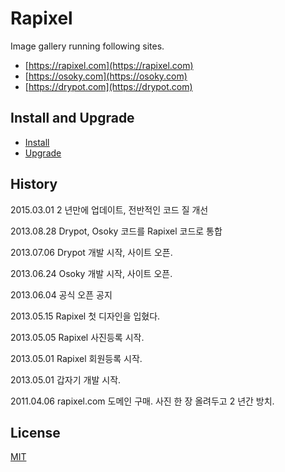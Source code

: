 # Rapixel

Image gallery running following sites.

* [https://rapixel.com](https://rapixel.com)
* [https://osoky.com](https://osoky.com)
* [https://drypot.com](https://drypot.com)


## Install and Upgrade

* [Install](INSTALL.md)
* [Upgrade](UPGRADE.md)


## History

2015.03.01 2 년만에 업데이트, 전반적인 코드 질 개선

2013.08.28 Drypot, Osoky 코드를 Rapixel 코드로 통합

2013.07.06 Drypot 개발 시작, 사이트 오픈.

2013.06.24 Osoky 개발 시작, 사이트 오픈.

2013.06.04 공식 오픈 공지

2013.05.15 Rapixel 첫 디자인을 입혔다.

2013.05.05 Rapixel 사진등록 시작.

2013.05.01 Rapixel 회원등록 시작.

2013.05.01 갑자기 개발 시작.

2011.04.06 rapixel.com 도메인 구매. 사진 한 장 올려두고 2 년간 방치.


## License

[MIT](LICENSE)

